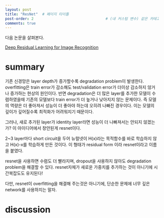 ```yaml
---
layout: post
title: "ResNet"  # 페이지 타이틀
post-order: 2                                 # (내 커스텀 변수) 같은 카테고리 내 정렬 순서
comments: true
---
```



다음 논문을 살펴본다.

[Deep Residual Learning for Image Recognition][paperlink]

[paperlink]:https://arxiv.org/abs/1512.03385

# summary
기존 신경망은 layer depth가 증가할수록 degradation problem이 발생한다. 
overfitting은 train error가 감소해도 test/validation error가 더이상 감소하지 않거나 증가하는 현상의 원인이다.
반면 degradation은 더 많은 layer를 추가한 모델이 수렴하였을때 기존의 모델보다 train error가 더 높거나 낮아지지 않는 문제이다.
즉 모델의 역량은 더 좋아져서 성능이 더 좋아야 하는데 오히려 나빠진 경우이다.
이는 모델의 깊이가 깊어질수록 최적화가 어려워지기 때문이다.

그러나, 새로 추가된 layer가 identity layer라면 성능이 더 나빠져서는 안되지 않겠는가?
이 아이디어에서 창안된게 resnet이다.


2~3 layer마다 short circuit을 두어 뉴럴넷이 H(x)라는 목적함수를 바로 학습하지 않고 H(x)-x를 학습하게 만든 것이다.
이 형태가 residual form 이라 resnet이라고 이름을 붙였다.

resnet을 사용하면 수렴도 더 빨라지며, dropout을 사용하지 않아도 degradation problem을 해결할 수 있다.
resnet자체가 새로운 가중치를 추가하는 것이 아니기에 시간복잡도도 유지된다!

다만, resnet이 overfitting을 해결해 주는것은 아니기에, 단순한 문제에 너무 깊은 network를 사용하지는 말자.

# discussion



